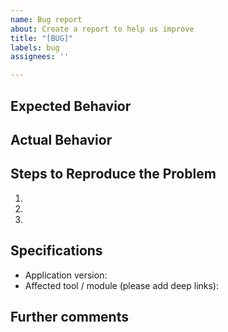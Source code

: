 ```yaml
---
name: Bug report
about: Create a report to help us improve
title: "[BUG]"
labels: bug
assignees: ''

---
```


## Expected Behavior


## Actual Behavior


## Steps to Reproduce the Problem

1.
2.
3.

## Specifications

- Application version: 
- Affected tool / module (please add deep links): 

## Further comments
